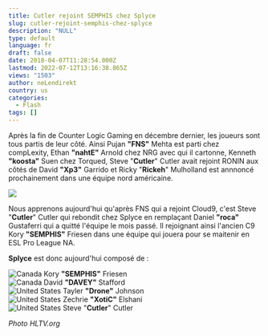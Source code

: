 ```yaml
---
title: Cutler rejoint SEMPHIS chez Splyce
slug: cutler-rejoint-semphis-chez-splyce
description: "NULL"
type: default
language: fr
draft: false
date: 2018-04-07T11:28:54.000Z
lastmod: 2022-07-12T13:16:38.865Z
views: "1503"
author: neLendirekt
country: us
categories:
  - Flash
tags: []
---
```

Après la fin de Counter Logic Gaming en décembre dernier, les joueurs sont tous partis de leur côté. Ainsi Pujan **"FNS"** Mehta est parti chez compLexity, Ethan **"nahtE"** Arnold chez NRG avec qui il cartonne, Kenneth **"koosta"** Suen chez Torqued, Steve "**Cutler**" Cutler avait rejoint RONIN aux côtés de David **"Xp3"** Garrido et Ricky "**Rickeh**" Mulholland est annnoncé prochainement dans une équipe nord américaine.

![](/images/articles/5a81ccc057452/images/srLbpHWxqgSf6bYWHqfftAAzCU42t9cAjHikmlWQ.jpeg)

Nous apprenons aujourd'hui qu'après FNS qui a rejoint Cloud9, c'est Steve "**Cutler**" Cutler qui rebondit chez Splyce en remplaçant Daniel **"roca"** Gustaferri qui a quitté l'équipe le mois passé. Il rejoignant ainsi l'ancien C9 Kory **"SEMPHIS"** Friesen dans une équipe qui jouera pour se maitenir en ESL Pro League NA.

**Splyce** est donc aujourd'hui composé de :

![Canada](/images/countries/ca.svg)⁠ Kory **"SEMPHIS"** Friesen  
![Canada](/images/countries/ca.svg)⁠ David **"DAVEY"** Stafford  
![United States](/images/countries/us.svg)⁠ Tayler **"Drone"** Johnson  
![United States](/images/countries/us.svg)⁠ Zechrie **"XotiC"** Elshani  
![United States](/images/countries/us.svg)⁠ Steve "**Cutler**" Cutler

_Photo HLTV.org_
